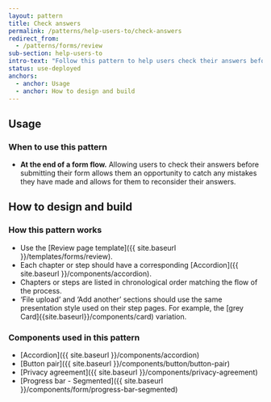 ```yaml
---
layout: pattern
title: Check answers
permalink: /patterns/help-users-to/check-answers
redirect_from:
  - /patterns/forms/review
sub-section: help-users-to
intro-text: "Follow this pattern to help users check their answers before submitting a form."
status: use-deployed
anchors:
  - anchor: Usage
  - anchor: How to design and build
---
```


## Usage

### When to use this pattern

* **At the end of a form flow.** Allowing users to check their answers before submitting their form allows them an opportunity to catch any mistakes they have made and allows for them to reconsider their answers.

## How to design and build 

### How this pattern works

- Use the [Review page template]({{ site.baseurl }}/templates/forms/review).
- Each chapter or step should have a corresponding [Accordion]({{ site.baseurl }}/components/accordion).
- Chapters or steps are listed in chronological order matching the flow of the process.
- ‘File upload’ and ‘Add another’ sections should use the same presentation style used on their step pages. For example, the [grey Card]{{site.baseurl}}/components/card) variation.

### Components used in this pattern

* [Accordion]({{ site.baseurl }}/components/accordion)
* [Button pair]({{ site.baseurl }}/components/button/button-pair)
* [Privacy agreement]({{ site.baseurl }}/components/privacy-agreement)
* [Progress bar - Segmented]({{ site.baseurl }}/components/form/progress-bar-segmented)